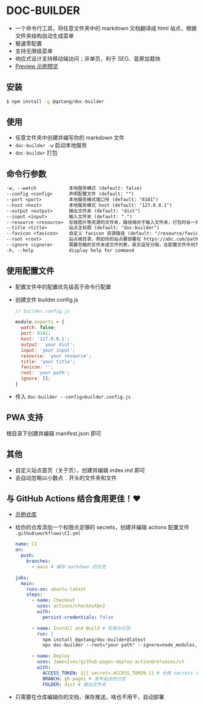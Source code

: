 # DOC-BUILDER

- 一个命令行工具，将任意文件夹中的 markdown 文档翻译成 html 站点，根据文件夹结构自动生成菜单
- 极速零配置
- 支持无限级菜单
- 响应式设计支持移动端访问；非单页，利于 SEO、首屏加载快
- [Preview 示例预览](https://qxtang.github.io/my-book/)

## 安装

```sh
$ npm install -g @qxtang/doc-builder
```

## 使用

- 任意文件夹中创建并编写你的 markdown 文件
- `doc-builder -w` 启动本地服务
- `doc-builder` 打包

## 命令行参数

```txt
-w, --watch            本地服务模式 (default: false)
--config <config>      声明配置文件 (default: "")
--port <port>          本地服务模式端口号 (default: "8181")
--host <host>          本地服务模式 host (default: "127.0.0.1")
--output <output>      输出文件夹 (default: "dist")
--input <input>        输入文件夹 (default: ".")
--resource <resource>  存放图片等资源的文件夹，路径相对于输入文件夹，打包时会一并复制，当然也可以使用自己的图床 (default: "resource")
--title <title>        站点主标题 (default: "doc-builder")
--favicon <favicon>    自定义 favicon 资源路径 (default: "/resource/favicon.ico")
--root <root>          站点根目录，例如你的站点要部署在 https://abc.com/path/，则需要设置为 "path" (default: "")
--ignore <ignore>      需要忽略的文件夹或文件列表，英文逗号分隔，在配置文件中则为数组 (default: "")
-h, --help             display help for command
```

## 使用配置文件

- 配置文件中的配置优先级高于命令行配置
- 创建文件 builder.config.js

  ```javascript
  // builder.config.js

  module.exports = {
    watch: false;
    port: 8181;
    host: '127.0.0.1';
    output: 'your dist';
    input: 'your input';
    resource: 'your resource';
    title: 'your title';
    favicon: '';
    root: 'your path';
    ignore: [];
  }
  ```

- 传入 `doc-builder --config=builder.config.js`

## PWA 支持

根目录下创建并编辑 manifest.json 即可

## 其他

- 自定义站点首页（关于页），创建并编辑 index.md 即可
- 会自动忽略以小数点 `.` 开头的文件夹和文件

## 与 GitHub Actions 结合食用更佳！❤

- [示例仓库](https://github.com/qxtang/my-book)
- 给你的仓库添加一个权限点足够的 secrets，创建并编辑 actions 配置文件 `.github\workflows\CI.yml`

  ```yml
  name: CI
  on:
    push:
      branches:
        - main # 编写 markdown 的分支

  jobs:
    main:
      runs-on: ubuntu-latest
      steps:
        - name: Checkout
          uses: actions/checkout@v2
          with:
            persist-credentials: false

        - name: Install and Build # 安装与打包
          run: |
            npm install @qxtang/doc-builder@latest
            npx doc-builder --root="your path" --ignore=node_modules,dist

        - name: Deploy
          uses: JamesIves/github-pages-deploy-action@releases/v3
          with:
            ACCESS_TOKEN: ${{ secrets.ACCESS_TOKEN }} # 仓库 secrets 名称
            BRANCH: gh-pages # 发布站点的分支
            FOLDER: dist # 输出文件夹
  ```

- 只需要在仓库编辑你的文档，保存推送，啥也不用干，自动部署
